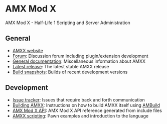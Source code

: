 AMX Mod X
=========

AMX Mod X - Half-Life 1 Scripting and Server Administration

General
-------
- [AMXX website](http://www.amxmodx.org/)
- [Forum](https://forums.alliedmods.net/forumdisplay.php?f=3): Discussion forum including plugin/extension development
- [General documentation](https://wiki.alliedmods.net/Category:Documentation_%28AMX_Mod_X%29): Miscellaneous information about AMXX
- [Latest release](http://www.amxmodx.org/downloads.php): The latest stable AMXX release
- [Build snapshots](http://www.amxmodx.org/snapshots.php): Builds of recent development versions
 
Development
-----------
- [Issue tracker](https://bugs.alliedmods.net): Issues that require back and forth communication
- [Building AMXX](https://wiki.alliedmods.net/Building_AMX_Mod_X): Instructions on how to build AMXX itself using [AMBuild](https://github.com/alliedmodders/ambuild)
- [AMX Mod X API](http://www.amxmodx.org/api/): AMX Mod X API reference generated from include files
- [AMXX scripting](https://wiki.alliedmods.net/Category:Scripting_(AMX_Mod_X)): Pawn examples and introduction to the language

